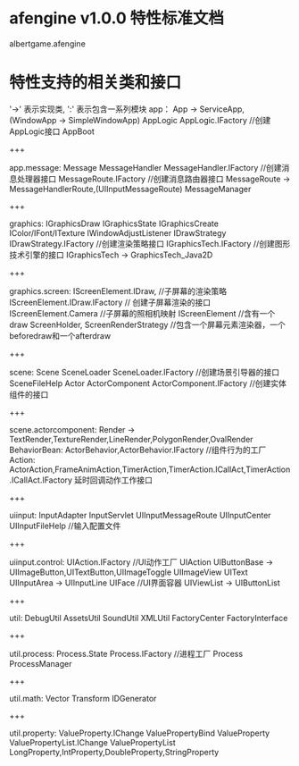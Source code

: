 # afengine v1.0.0 特性标准文档

albertgame.afengine

# 特性支持的相关类和接口
'->' 表示实现类,
':' 表示包含一系列模块
app：
App -> ServiceApp,(WindowApp -> SimpleWindowApp)
AppLogic
AppLogic.IFactory //创建AppLogic接口
AppBoot

+++

app.message:
Message
MessageHandler
MessageHandler.IFactory //创建消息处理器接口
MessageRoute.IFactory //创建消息路由器接口
MessageRoute -> MessageHandlerRoute,(UIInputMessageRoute)
MessageManager

+++

graphics:
IGraphicsDraw
IGraphicsState
IGraphicsCreate
IColor/IFont/ITexture
IWindowAdjustListener
IDrawStrategy
IDrawStrategy.IFactory //创建渲染策略接口
IGraphicsTech.IFactory //创建图形技术引擎的接口
IGraphicsTech -> GraphicsTech_Java2D

+++

graphics.screen:
IScreenElement.IDraw, //子屏幕的渲染策略
IScreenElement.IDraw.IFactory // 创建子屏幕渲染的接口
IScreenElement.Camera //子屏幕的照相机映射
IScreenElement //含有一个draw
ScreenHolder, 
ScreenRenderStrategy //包含一个屏幕元素渲染器，一个beforedraw和一个afterdraw

+++

scene:
Scene
SceneLoader
SceneLoader.IFactory //创建场景引导器的接口
SceneFileHelp
Actor
ActorComponent
ActorComponent.IFactory //创建实体组件的接口

+++

scene.actorcomponent:
Render -> TextRender,TextureRender,LineRender,PolygonRender,OvalRender
BehaviorBean: ActorBehavior,ActorBehavior.IFactory //组件行为的工厂
Action: ActorAction,FrameAnimAction,TimerAction,TimerAction.ICallAct,TimerAction.ICallAct.IFactory 延时回调动作工作接口

+++

uiinput:
InputAdapter
InputServlet
UIInputMessageRoute
UIInputCenter
UIInputFileHelp //输入配置文件

+++

uiinput.control:
UIAction.IFactory //UI动作工厂
UIAction
UIButtonBase -> UIImageButton,UITextButton,UIImageToggle
UIImageView
UIText
UIInputArea -> UIInputLine
UIFace //UI界面容器
UIViewList -> UIButtonList

+++

util:
DebugUtil
AssetsUtil
SoundUtil
XMLUtil
FactoryCenter
FactoryInterface

+++

util.process:
Process.State
Process.IFactory //进程工厂
Process
ProcessManager

+++

util.math:
Vector
Transform
IDGenerator

+++

util.property:
ValueProperty<T>.IChange
ValuePropertyBind<T>
ValueProperty<T>
ValuePropertyList<T>.IChange
ValuePropertyList<T>
LongProperty,IntProperty,DoubleProperty,StringProperty
